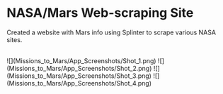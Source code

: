 # NASA/Mars Web-scraping Site

Created a website with Mars info using Splinter to scrape various NASA sites.
<br>


</br>
![](Missions_to_Mars/App_Screenshots/Shot_1.png)
![](Missions_to_Mars/App_Screenshots/Shot_2.png)
![](Missions_to_Mars/App_Screenshots/Shot_3.png)
![](Missions_to_Mars/App_Screenshots/Shot_4.png)

